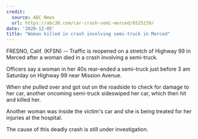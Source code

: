 ```yaml
---
credit:
  source: ABC News
  url: https://abc30.com/car-crash-semi-merced/8525239/
date: '2020-12-05'
title: "Woman killed in crash involving semi-truck in Merced"
---
```

FRESNO, Calif. (KFSN) -- Traffic is reopened on a stretch of Highway 99 in Merced after a woman died in a crash involving a semi-truck.

Officers say a woman in her 40s rear-ended a semi-truck just before 3 am Saturday on Highway 99 near Mission Avenue.

When she pulled over and got out on the roadside to check for damage to her car, another oncoming semi-truck sideswiped her car, which then hit and killed her.

Another woman was inside the victim's car and she is being treated for her injuries at the hospital.

The cause of this deadly crash is still under investigation.
